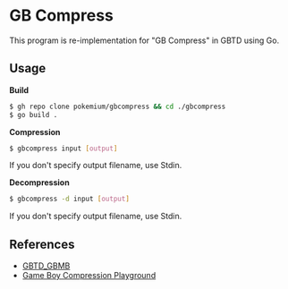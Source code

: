 # GB Compress

This program is re-implementation for "GB Compress" in GBTD using Go.

## Usage

**Build**

```sh
$ gh repo clone pokemium/gbcompress && cd ./gbcompress
$ go build .
```

**Compression**

```sh
$ gbcompress input [output]                        
```

If you don't specify output filename, use Stdin. 

**Decompression**

```sh
$ gbcompress -d input [output]                        
```

If you don't specify output filename, use Stdin. 

## References

- [GBTD_GBMB](https://github.com/untoxa/GBTD_GBMB)
- [Game Boy Compression Playground](https://gitendo.github.io/gbcp/)

